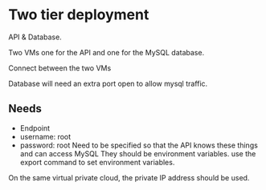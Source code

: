 # Two tier deployment

API & Database.

Two VMs one for the API and one for the MySQL database.

Connect between the two VMs

Database will need an extra port open to allow mysql traffic.

## Needs
 - Endpoint
 - username: root
 - password: root
Need to be specified so that the API knows these things and can access MySQL
They should be environment variables.
use the export command to set environment variables.

On the same virtual private cloud, the private IP address should be used.


